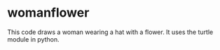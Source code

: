 # womanflower
This code draws a woman wearing a hat with a flower. It uses the turtle module in python. 

